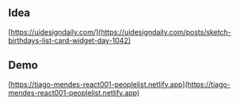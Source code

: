 ## Idea

[https://uidesigndaily.com/](https://uidesigndaily.com/posts/sketch-birthdays-list-card-widget-day-1042)

## Demo

[https://tiago-mendes-react001-peoplelist.netlify.app](https://tiago-mendes-react001-peoplelist.netlify.app)
